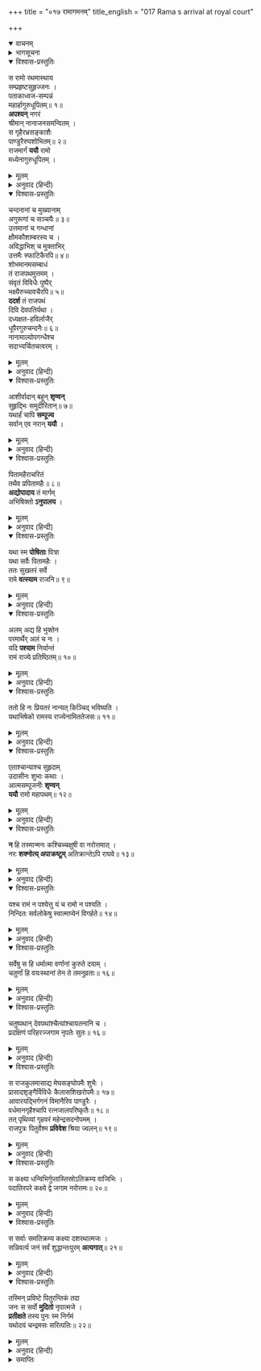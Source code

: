 +++
title = "०१७ रामागमनम्"
title_english = "017 Rama s arrival at royal court"

+++
<details open><summary>वाचनम्</summary>
<div caption="श्रीराम-हरिसीताराममूर्ति-घनपाठिभ्यां वचनम्" class="audioEmbed" src="https://archive.org/download/Ramayana-recitation-Sriram-harisItArAmamUrti-Ghanapaati-v2/Kanda_2/Kanda_2_AYK-017-Rama_Gamanam.mp3"></div>
</details>

<details><summary>भागसूचना</summary>

17. श्रीरामका राजपथकी शोभा देखते और सुहृदोंकी बातें सुनते हुए पिताके भवनमें प्रवेश
</details>

<details open><summary>विश्वास-प्रस्तुतिः</summary>

स रामो रथमास्थाय  
सम्प्रहृष्टसुहृज्जनः ।  
पताकाध्वज-सम्पन्नं  
महार्हागुरुधूपितम्॥ १॥  
**अपश्यन्** नगरं  
श्रीमान् नानाजनसमन्वितम् ।  
स गृहैरभ्रसङ्काशैः  
पाण्डुरैरुपशोभितम्॥ २॥  
राजमार्गं **ययौ** रामो  
मध्येनागुरुधूपितम् ।
</details>

<details><summary>मूलम्</summary>

स रामो रथमास्थाय सम्प्रहृष्टसुहृज्जनः ।  
पताकाध्वजसम्पन्नं महार्हागुरुधूपितम्॥ १॥  
अपश्यन्नगरं श्रीमान् नानाजनसमन्वितम् ।  
स गृहैरभ्रसङ्काशैः पाण्डुरैरुपशोभितम्॥ २॥  
राजमार्गं ययौ रामो मध्येनागुरुधूपितम् ।
</details>

<details><summary>अनुवाद (हिन्दी)</summary>

इस प्रकार श्रीमान् रामचन्द्रजी अपने सुहृदोंको आनन्द प्रदान करते हुए रथपर बैठे राजमार्गके बीचसे चले जा रहे थे; उन्होंने देखा—सारा नगर ध्वजा और पताकाओंसे सुशोभित हो रहा है, चारों ओर बहुमूल्य अगुरु नामक धूपकी सुगन्ध छा रही है और सब ओर असंख्य मनुष्योंकी भीड़ दिखायी देती है । वह राजमार्ग श्वेत बादलोंके समान उज्ज्वल भव्य भवनोंसे सुशोभित तथा अगुरुकी सुगन्धसे व्याप्त हो रहा था॥ २ १/२॥
</details>

<details open><summary>विश्वास-प्रस्तुतिः</summary>

चन्दनानां च मुख्यानाम्  
अगुरूणां च सञ्चयैः॥ ३॥  
उत्तमानां च गन्धानां  
क्षौमकौशाम्बरस्य च ।  
अविद्धाभिश् च मुक्ताभिर्  
उत्तमैः स्फाटिकैरपि॥ ४॥  
शोभमानमसम्बाधं  
तं राजपथमुत्तमम् ।  
संवृतं विविधैः पुष्पैर्  
भक्ष्यैरुच्चावचैरपि॥ ५॥  
**ददर्श** तं राजपथं  
दिवि देवपतिर्यथा ।  
दध्यक्षत-हविर्लाजैर्  
धूपैरगुरुचन्दनैः॥ ६॥  
नानामाल्योपगन्धैश्च  
सदाभ्यर्चितचत्वरम् ।
</details>

<details><summary>मूलम्</summary>

चन्दनानां च मुख्यानामगुरूणां च सञ्चयैः॥ ३॥  
उत्तमानां च गन्धानां क्षौमकौशाम्बरस्य च ।  
अविद्धाभिश्च मुक्ताभिरुत्तमैः स्फाटिकैरपि॥ ४॥  
शोभमानमसम्बाधं तं राजपथमुत्तमम् ।  
संवृतं विविधैः पुष्पैर्भक्ष्यैरुच्चावचैरपि॥ ५॥  
ददर्श तं राजपथं दिवि देवपतिर्यथा ।  
दध्यक्षतहविर्लाजैर्धूपैरगुरुचन्दनैः॥ ६॥  
नानामाल्योपगन्धैश्च सदाभ्यर्चितचत्वरम् ।
</details>

<details><summary>अनुवाद (हिन्दी)</summary>

अच्छी श्रेणीके चन्दनों, अगुरु नामक धूपों, उत्तम गन्धद्रव्यों, अलसी या सन आदिके रेशोंसे बने हुए कपड़ों तथा रेशमी वस्त्रोंके ढेर, अनबिंधे मोती और उत्तमोत्तम स्फटिक रत्न उस विस्तृत एवं उत्तम राजमार्गकी शोभा बढ़ा रहे थे । वह नाना प्रकारके पुष्पों तथा भाँति-भाँतिके भक्ष्य पदार्थोंसे भरा हुआ था । उसके चौराहोंकी दही, अक्षत, हविष्य, लावा, धूप, अगर, चन्दन, नाना प्रकारके पुष्पहार और गन्धद्रव्योंसे सदा पूजा की जाती थी । स्वर्गलोकमें बैठे हुए देवराज इन्द्रकी भाँति रथारूढ़ श्रीरामने उस राजमार्गको देखा॥ ३—६ १/२॥
</details>

<details open><summary>विश्वास-प्रस्तुतिः</summary>

आशीर्वादान् बहून् **शृण्वन्**  
सुहृद्भिः समुदीरितान्॥ ७॥  
यथार्हं चापि **सम्पूज्य**  
सर्वान् एव नरान् **ययौ** ।
</details>

<details><summary>मूलम्</summary>

आशीर्वादान् बहून् शृण्वन् सुहृद्भिः समुदीरितान्॥ ७॥  
यथार्हं चापि सम्पूज्य सर्वानेव नरान् ययौ ।
</details>

<details><summary>अनुवाद (हिन्दी)</summary>

वे अपने सुहृदोंके मुखसे कहे गये बहुत-से आशीर्वादोंको सुनते और यथायोग्य उन सब लोगोंका सम्मान करते हुए चले जा रहे थे॥ ७ १/२॥
</details>

<details open><summary>विश्वास-प्रस्तुतिः</summary>

पितामहैराचरितं  
तथैव प्रपितामहैः॥ ८॥  
**अद्योपादाय** तं मार्गम्  
अभिषिक्तो **ऽनुपालय** ।
</details>

<details><summary>मूलम्</summary>

पितामहैराचरितं तथैव प्रपितामहैः॥ ८॥  
अद्योपादाय तं मार्गमभिषिक्तोऽनुपालय ।
</details>

<details><summary>अनुवाद (हिन्दी)</summary>

(उनके हितैषी सुहृद् कहते थे—) ‘रघुनन्दन! तुम्हारे पितामह और प्रपितामह (दादे और परदादे) जिसपर चलते आये हैं, आज उसी मार्गको ग्रहण करके युवराज-पदपर अभिषिक्त हो आप हम सब लोगोंका निरन्तर पालन करें’॥ ८ १/२॥
</details>

<details open><summary>विश्वास-प्रस्तुतिः</summary>

यथा स्म **पोषिताः** पित्रा  
यथा सर्वैः पितामहैः ।  
ततः सुखतरं सर्वे  
रामे **वत्स्याम** राजनि॥ ९॥
</details>

<details><summary>मूलम्</summary>

यथा स्म पोषिताः पित्रा यथा सर्वैः पितामहैः ।  
ततः सुखतरं सर्वे रामे वत्स्याम राजनि॥ ९॥
</details>

<details><summary>अनुवाद (हिन्दी)</summary>

(फिर वे आपसमें कहने लगे—)‘भाइयो! श्रीरामके पिता तथा समस्त पितामहोंद्वारा जिस प्रकार हमलोगोंका पालन-पोषण हुआ है, श्रीरामके राजा होनेपर हम उससे भी अधिक सुखी रहेंगे॥ ९॥
</details>

<details open><summary>विश्वास-प्रस्तुतिः</summary>

अलम् अद्य हि भुक्तेन  
परमार्थैर् अलं च नः ।  
यदि **पश्याम** निर्यान्तं  
रामं राज्ये प्रतिष्ठितम्॥ १०॥
</details>

<details><summary>मूलम्</summary>

अलमद्य हि भुक्तेन परमार्थैरलं च नः ।  
यदि पश्याम निर्यान्तं रामं राज्ये प्रतिष्ठितम्॥ १०॥
</details>

<details><summary>अनुवाद (हिन्दी)</summary>

‘यदि हम राज्यपर प्रतिष्ठित हुए श्रीरामको पिताके घरसे निकलते हुए देख लें—यदि राजा रामका दर्शन कर लें तो अब हमें इहलोकके भोग और परमार्थस्वरूप मोक्ष लेकर क्या करना है॥ १०॥
</details>

<details open><summary>विश्वास-प्रस्तुतिः</summary>

ततो हि नः प्रियतरं नान्यत् किञ्चिद् भविष्यति ।  
यथाभिषेको रामस्य राज्येनामिततेजसः॥ ११॥
</details>

<details><summary>मूलम्</summary>

ततो हि नः प्रियतरं नान्यत् किञ्चिद् भविष्यति ।  
यथाभिषेको रामस्य राज्येनामिततेजसः॥ ११॥
</details>

<details><summary>अनुवाद (हिन्दी)</summary>

‘अमित तेजस्वी श्रीरामका यदि राज्यपर अभिषेक हो जाय तो वह हमारे लिये जैसा प्रियतर कार्य होगा, उससे बढ़कर दूसरा कोई परम प्रिय कार्य नहीं होगा’॥
</details>

<details open><summary>विश्वास-प्रस्तुतिः</summary>

एताश्चान्याश्च सुहृदाम्  
उदासीनः शुभाः कथाः ।  
आत्मसम्पूजनीः **शृण्वन्  
ययौ** रामो महापथम्॥ १२॥
</details>

<details><summary>मूलम्</summary>

एताश्चान्याश्च सुहृदामुदासीनः शुभाः कथाः ।  
आत्मसम्पूजनीः शृण्वन् ययौ रामो महापथम्॥ १२॥
</details>

<details><summary>अनुवाद (हिन्दी)</summary>

सुहृदोंके मुँहसे निकली हुई ये तथा और भी कई तरहकी अपनी प्रशंसासे सम्बन्ध रखनेवाली सुन्दर बातें सुनते हुए श्रीरामचन्द्रजी राजपथपर बढ़े चले जा रहे थे॥
</details>

<details open><summary>विश्वास-प्रस्तुतिः</summary>

**न** हि तस्मान्मनः कश्चिच्चक्षुषी वा नरोत्तमात् ।  
नरः **शक्नोत्य् अपाक्रष्टुम्** अतिक्रान्तेऽपि राघवे॥ १३॥
</details>

<details><summary>मूलम्</summary>

न हि तस्मान्मनः कश्चिच्चक्षुषी वा नरोत्तमात् ।  
नरः शक्नोत्यपाक्रष्टुमतिक्रान्तेऽपि राघवे॥ १३॥
</details>

<details><summary>अनुवाद (हिन्दी)</summary>

(जो श्रीरामकी ओर एक बार देख लेता, वह उन्हें देखता ही रह जाता था ।) श्रीरघुनाथजीके दूर चले जानेपर भी कोई उन पुरुषोत्तमकी ओरसे अपना मन या दृष्टि नहीं हटा पाता था॥ १३॥
</details>

<details open><summary>विश्वास-प्रस्तुतिः</summary>

यश्च रामं न पश्येत्तु यं च रामो न पश्यति ।  
निन्दितः सर्वलोकेषु स्वात्माप्येनं विगर्हते॥ १४॥
</details>

<details><summary>मूलम्</summary>

यश्च रामं न पश्येत्तु यं च रामो न पश्यति ।  
निन्दितः सर्वलोकेषु स्वात्माप्येनं विगर्हते॥ १४॥
</details>

<details><summary>अनुवाद (हिन्दी)</summary>

उस समय जो श्रीरामको नहीं देखता और जिसे श्रीराम नहीं देख लेते थे, वह समस्त लोकोंमें निन्दित समझा जाता था तथा स्वयं उसकी अन्तरात्मा भी उसे धिक्कारती थी॥ १५॥
</details>

<details open><summary>विश्वास-प्रस्तुतिः</summary>

सर्वेषु स हि धर्मात्मा वर्णानां कुरुते दयाम् ।  
चतुर्णां हि वयःस्थानां तेन ते तमनुव्रताः॥ १६॥
</details>

<details><summary>मूलम्</summary>

सर्वेषु स हि धर्मात्मा वर्णानां कुरुते दयाम् ।  
चतुर्णां हि वयःस्थानां तेन ते तमनुव्रताः॥ १६॥
</details>

<details><summary>अनुवाद (हिन्दी)</summary>

धर्मात्मा श्रीराम चारों वर्णोंके सभी मनुष्योंपर उनकी अवस्थाके अनुरूप दया करते थे, इसलिये वे सभी उनके भक्त थे॥ १६॥
</details>

<details open><summary>विश्वास-प्रस्तुतिः</summary>

चतुष्पथान् देवपथांश्चैत्यांश्चायतनानि च ।  
प्रदक्षिणं परिहरज्जगाम नृपतेः सुतः॥ १६॥
</details>

<details><summary>मूलम्</summary>

चतुष्पथान् देवपथांश्चैत्यांश्चायतनानि च ।  
प्रदक्षिणं परिहरज्जगाम नृपतेः सुतः॥ १६॥
</details>

<details><summary>अनुवाद (हिन्दी)</summary>

राजकुमार श्रीराम चौराहों, देवमार्गों, चैत्यवृक्षों तथा देवमन्दिरोंको अपने दाहिने छोड़ते हुए आगे बढ़ रहे थे॥
</details>

<details open><summary>विश्वास-प्रस्तुतिः</summary>

स राजकुलमासाद्य मेघसङ्घोपमैः शुभैः ।  
प्रासादशृङ्गैर्विविधैः कैलासशिखरोपमैः॥ १७॥  
आवारयद्भिर्गगनं विमानैरिव पाण्डुरैः ।  
वर्धमानगृहैश्चापि रत्नजालपरिष्कृतैः॥ १८॥  
तत् पृथिव्यां गृहवरं महेन्द्रसदनोपमम् ।  
राजपुत्रः पितुर्वेश्म **प्रविवेश** श्रिया ज्वलन्॥ १९॥
</details>

<details><summary>मूलम्</summary>

स राजकुलमासाद्य मेघसङ्घोपमैः शुभैः ।  
प्रासादशृङ्गैर्विविधैः कैलासशिखरोपमैः॥ १७॥  
आवारयद्भिर्गगनं विमानैरिव पाण्डुरैः ।  
वर्धमानगृहैश्चापि रत्नजालपरिष्कृतैः॥ १८॥  
तत् पृथिव्यां गृहवरं महेन्द्रसदनोपमम् ।  
राजपुत्रः पितुर्वेश्म प्रविवेश श्रिया ज्वलन्॥ १९॥
</details>

<details><summary>अनुवाद (हिन्दी)</summary>

राजा दशरथका भवन मेघसमूहोंके समान शोभा पानेवाले, सुन्दर अनेक रूप-रंगवाले कैलासशिखरके समान उज्ज्वल प्रासादशिखरों (अट्टालिकाओं) से सुशोभित था । उसमें रत्नोंकी जालीसे विभूषित तथा विमानाकार क्रीड़ागृह भी बने हुए थे, जो अपनी श्वेत आभासे प्रकाशित होते थे । वे अपनी ऊँचाईसे आकाशको भी लाँघते हुए-से प्रतीत होते थे; ऐसे गृहोंसे युक्त वह श्रेष्ठ भवन इस भूतलपर इन्द्रसदनके समान शोभा पाता था । उस राजभवनके पास पहुँचकर अपनी शोभासे प्रकाशित होनेवाले राजकुमार श्रीरामने पिताके महलमें प्रवेश किया॥ १७—१९॥
</details>

<details open><summary>विश्वास-प्रस्तुतिः</summary>

स कक्ष्या धन्विभिर्गुप्तास्तिस्रोऽतिक्रम्य वाजिभिः ।  
पदातिरपरे कक्ष्ये द्वे जगाम नरोत्तमः॥ २०॥
</details>

<details><summary>मूलम्</summary>

स कक्ष्या धन्विभिर्गुप्तास्तिस्रोऽतिक्रम्य वाजिभिः ।  
पदातिरपरे कक्ष्ये द्वे जगाम नरोत्तमः॥ २०॥
</details>

<details><summary>अनुवाद (हिन्दी)</summary>

उन्होंने धनुर्धर वीरोंद्वारा सुरक्षित महलकी तीन ड्यौढ़ियोंको तो घोड़े जुते हुए रथसे ही पार किया, फिर दो ड्यौढ़ियोंमें वे पुरुषोत्तम राम पैदल ही गये॥ २०॥
</details>

<details open><summary>विश्वास-प्रस्तुतिः</summary>

स सर्वाः समतिक्रम्य कक्ष्या दशरथात्मजः ।  
सन्निवर्त्य जनं सर्वं शुद्धान्तःपुरम् **अत्यगात्**॥ २१॥
</details>

<details><summary>मूलम्</summary>

स सर्वाः समतिक्रम्य कक्ष्या दशरथात्मजः ।  
सन्निवर्त्य जनं सर्वं शुद्धान्तःपुरमत्यगात्॥ २१॥
</details>

<details><summary>अनुवाद (हिन्दी)</summary>

इस प्रकार सारी ड्यौढ़ियोंको पार करके दशरथनन्दन श्रीराम साथ आये हुए सब लोगोंको लौटाकर स्वयं अन्तःपुरमें गये॥ २१॥
</details>

<details open><summary>विश्वास-प्रस्तुतिः</summary>

तस्मिन् प्रविष्टे पितुरन्तिकं तदा  
जनः स सर्वो **मुदितो** नृपात्मजे ।  
**प्रतीक्षते** तस्य पुनः स्म निर्गमं  
यथोदयं चन्द्रमसः सरित्पतिः॥ २२॥
</details>

<details><summary>मूलम्</summary>

तस्मिन् प्रविष्टे पितुरन्तिकं तदा  
जनः स सर्वो मुदितो नृपात्मजे ।  
प्रतीक्षते तस्य पुनः स्म निर्गमं  
यथोदयं चन्द्रमसः सरित्पतिः॥ २२॥
</details>

<details><summary>अनुवाद (हिन्दी)</summary>

जब राजकुमार श्रीराम पिताके पास जानेके लिये अन्तःपुरमें प्रविष्ट हुए, तब आनन्दमग्न हुए सब लोग बाहर खड़े होकर उनके पुनः निकलनेकी प्रतीक्षा करने लगे, ठीक उसी तरह जैसे सरिताओंका स्वामी समुद्र चन्द्रोदयकी प्रतीक्षा करता रहता है॥ २२॥
</details>

<details><summary>समाप्तिः</summary>

इत्यार्षे श्रीमद्रामायणे वाल्मीकीये आदिकाव्येऽयोध्याकाण्डे सप्तदशः सर्गः॥ १७॥  
इस प्रकार श्रीवाल्मीकिनिर्मित आर्षरामायण आदिकाव्यके अयोध्याकाण्डमें सत्रहवाँ सर्ग पूरा हुआ॥ १७॥
</details>

